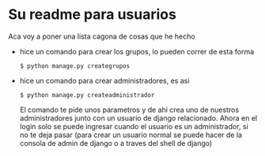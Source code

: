 # Su readme para usuarios
Aca voy a poner una lista cagona de cosas que he hecho
* hice un comando para crear los grupos, lo pueden correr de esta forma
    ```shell
    $ python manage.py creategrupos
    ```
*   hice un comando para crear administradores, es asi
    ```shell
    $ python manage.py createadministrador
    ```
    El comando te pide unos parametros y de ahi crea uno de nuestros administradores junto 
    con un usuario de django relacionado. Ahora en el login solo se puede ingresar cuando 
    el usuario es un administrador, si no te deja pasar (para crear un usuario normal
    se puede hacer de la consola de admin de django o a traves del shell de django)
    